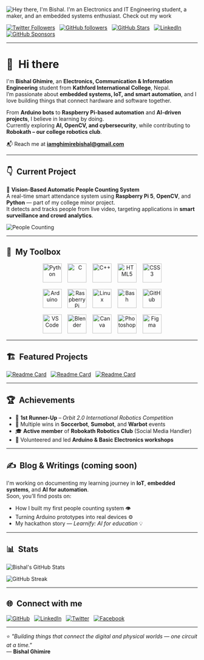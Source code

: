 ![Hey there, I'm Bishal. I'm an Electronics and IT Engineering student, a maker, and an embedded systems enthusiast. Check out my work](header.gif)

[![Twitter Followers](https://img.shields.io/twitter/follow/sudo_overflow?color=0E7FC0&logo=twitter&style=for-the-badge&label=Twitter)](https://x.com/ghimirebishall)
&nbsp;
[![GitHub followers](https://img.shields.io/github/followers/iamghimirebishal?logo=GitHub&style=for-the-badge)](https://github.com/iamghimirebishal)
&nbsp;
[![GitHub Stars](https://img.shields.io/github/stars/iamghimirebishal?logo=github&style=for-the-badge)](https://github.com/iamghimirebishal)
&nbsp;
[![LinkedIn](https://img.shields.io/badge/LinkedIn-0A66C2?style=for-the-badge&logo=linkedin&logoColor=white)](www.linkedin.com/in/bishal-ghimirey)
&nbsp;
[![GitHub Sponsors](https://img.shields.io/github/sponsors/iamghimirebishal?color=BF4B8A&logo=githubsponsors&style=for-the-badge&label=Sponsor%20on%20Github)](https://github.com/sponsors/iamghimirebishal)

---

# 👋 &nbsp;Hi there

I'm **Bishal Ghimire**, an **Electronics, Communication & Information Engineering** student from **Kathford International College**, Nepal.  
I’m passionate about **embedded systems, IoT, and smart automation**, and I love building things that connect hardware and software together.

From **Arduino bots** to **Raspberry Pi-based automation** and **AI-driven projects**, I believe in learning by doing.  
Currently exploring **AI, OpenCV, and cybersecurity**, while contributing to **Robokath – our college robotics club**.

📬 Reach me at **iamghimirebishal@gmail.com**

---

## 👇 &nbsp;Current Project

🎯 **Vision-Based Automatic People Counting System**  
A real-time smart attendance system using **Raspberry Pi 5**, **OpenCV**, and **Python** — part of my college minor project.  
It detects and tracks people from live video, targeting applications in **smart surveillance and crowd analytics**.

![People Counting](https://upload.wikimedia.org/wikipedia/commons/1/1c/People_counter.gif)

---

## 🧰 &nbsp;My Toolbox

<p align="center"> 
<!-- Row 1: Core Programming --> <img src="https://cdn.jsdelivr.net/gh/devicons/devicon/icons/python/python-original.svg" width="50" height="50" alt="Python"/> &nbsp;&nbsp; <img src="https://cdn.jsdelivr.net/gh/devicons/devicon/icons/c/c-original.svg" width="50" height="50" alt="C"/> &nbsp;&nbsp; <img src="https://cdn.jsdelivr.net/gh/devicons/devicon/icons/cplusplus/cplusplus-original.svg" width="50" height="50" alt="C++"/> &nbsp;&nbsp; <img src="https://cdn.jsdelivr.net/gh/devicons/devicon/icons/html5/html5-original.svg" width="50" height="50" alt="HTML5"/> &nbsp;&nbsp; <img src="https://cdn.jsdelivr.net/gh/devicons/devicon/icons/css3/css3-original.svg" width="50" height="50" alt="CSS3"/> </p> <p align="center"> 
<!-- Row 2: Embedded Systems --> <img src="https://cdn.jsdelivr.net/gh/devicons/devicon/icons/arduino/arduino-original.svg" width="50" height="50" alt="Arduino"/> &nbsp;&nbsp; <img src="https://cdn.jsdelivr.net/gh/devicons/devicon/icons/raspberrypi/raspberrypi-original.svg" width="50" height="50" alt="Raspberry Pi"/> &nbsp;&nbsp; <img src="https://cdn.jsdelivr.net/gh/devicons/devicon/icons/linux/linux-original.svg" width="50" height="50" alt="Linux"/> &nbsp;&nbsp; <img src="https://cdn.jsdelivr.net/gh/devicons/devicon/icons/bash/bash-original.svg" width="50" height="50" alt="Bash"/> &nbsp;&nbsp; <img src="https://cdn.jsdelivr.net/gh/devicons/devicon/icons/github/github-original.svg" width="50" height="50" alt="GitHub"/> </p> <p align="center"> 
<!-- Row 3: Tools & Creativity --> <img src="https://cdn.jsdelivr.net/gh/devicons/devicon/icons/vscode/vscode-original.svg" width="50" height="50" alt="VS Code"/> &nbsp;&nbsp; <img src="https://cdn.jsdelivr.net/gh/devicons/devicon/icons/blender/blender-original.svg" width="50" height="50" alt="Blender"/> &nbsp;&nbsp; <img src="https://cdn.jsdelivr.net/gh/devicons/devicon/icons/canva/canva-original.svg" width="50" height="50" alt="Canva"/> &nbsp;&nbsp; <img src="https://cdn.jsdelivr.net/gh/devicons/devicon/icons/photoshop/photoshop-line.svg" width="50" height="50" alt="Photoshop"/> &nbsp;&nbsp; <img src="https://cdn.jsdelivr.net/gh/devicons/devicon/icons/figma/figma-original.svg" width="50" height="50" alt="Figma"/> </p>

---

## 🏗️ &nbsp;Featured Projects

[![Readme Card](https://github-readme-stats.vercel.app/api/pin/?username=iamghimirebishal&repo=Vision-Based-Automatic-People-Counting&bg_color=0d1116&title_color=ce09ec&text_color=a4aacb&icon_color=007ec6)](https://github.com/iamghimirebishal/Vision-Based-Automatic-People-Counting)
&nbsp;
[![Readme Card](https://github-readme-stats.vercel.app/api/pin/?username=iamghimirebishal&repo=Learnify-Hackathon-Project&bg_color=0d1116&title_color=ce09ec&text_color=a4aacb&icon_color=007ec6)](https://github.com/iamghimirebishal/Learnify-Hackathon-Project)
&nbsp;
[![Readme Card](https://github-readme-stats.vercel.app/api/pin/?username=iamghimirebishal&repo=Electronic-Voting-Machine&bg_color=0d1116&title_color=ce09ec&text_color=a4aacb&icon_color=007ec6)](https://github.com/iamghimirebishal/Electronic-Voting-Machine)

---

## 🏆 &nbsp;Achievements

- 🥈 **1st Runner-Up** – *Orbit 2.0 International Robotics Competition*  
- 🏅 Multiple wins in **Soccerbot**, **Sumobot**, and **Warbot** events  
- 🎓 **Active member** of **Robokath Robotics Club** (Social Media Handler)  
- 💬 Volunteered and led **Arduino & Basic Electronics workshops**

---

## ✍️ &nbsp;Blog & Writings (coming soon)
I'm working on documenting my learning journey in **IoT**, **embedded systems**, and **AI for automation**.  
Soon, you’ll find posts on:
- How I built my first people counting system 👁️  
- Turning Arduino prototypes into real devices ⚙️  
- My hackathon story — *Learnify: AI for education* 💡  

---

## 📊 &nbsp;Stats

![Bishal's GitHub Stats](https://github-readme-stats.vercel.app/api?username=iamghimirebishal&hide=contribs,prs&show_icons=true&bg_color=0d1116&title_color=ce09ec&text_color=a4aacb&icon_color=007ec6)

![GitHub Streak](https://github-readme-streak-stats.herokuapp.com/?user=iamghimirebishal&theme=dark&count_private=true&bg_color=0d1116&title_color=ce09ec&text_color=a4aacb&icon_color=007ec6)

---

## 🌐 &nbsp;Connect with me

[![GitHub](https://img.shields.io/badge/GitHub-333?style=for-the-badge&logo=github&logoColor=white)](https://github.com/iamghimirebishal)
&nbsp;
[![LinkedIn](https://img.shields.io/badge/LinkedIn-0A66C2?style=for-the-badge&logo=linkedin&logoColor=white)](https://www.linkedin.com/in/bishal-ghimire)
&nbsp;
[![Twitter](https://img.shields.io/badge/Twitter-1DA1F2?style=for-the-badge&logo=twitter&logoColor=white)](https://twitter.com/sudo_overflow)
&nbsp;
[![Facebook](https://img.shields.io/badge/Facebook-1877F2?style=for-the-badge&logo=facebook&logoColor=white)](https://facebook.com/YOUR_USERNAME)

---

⭐ *"Building things that connect the digital and physical worlds — one circuit at a time."*  
— **Bishal Ghimire**
